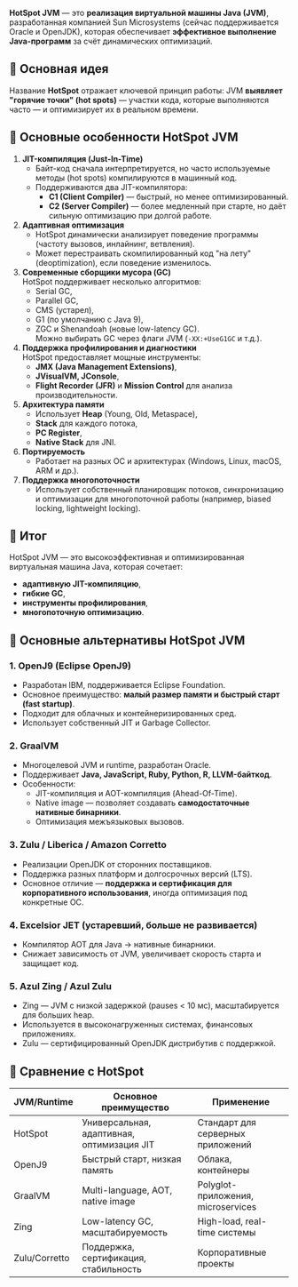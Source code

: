 **HotSpot JVM** — это **реализация виртуальной машины Java (JVM)**, разработанная компанией Sun Microsystems (сейчас поддерживается Oracle и OpenJDK), которая обеспечивает **эффективное выполнение Java-программ** за счёт динамических оптимизаций.
## 🔹 Основная идея
Название **HotSpot** отражает ключевой принцип работы: JVM **выявляет "горячие точки" (hot spots)** — участки кода, которые выполняются часто — и оптимизирует их в реальном времени.
## 🔹 Основные особенности HotSpot JVM
1. **JIT-компиляция (Just-In-Time)**
    - Байт-код сначала интерпретируется, но часто используемые методы (hot spots) компилируются в машинный код.
    - Поддерживаются два JIT-компилятора:
        - **C1 (Client Compiler)** — быстрый, но менее оптимизированный.
        - **C2 (Server Compiler)** — более медленный при старте, но даёт сильную оптимизацию при долгой работе.
2. **Адаптивная оптимизация**
    - HotSpot динамически анализирует поведение программы (частоту вызовов, инлайнинг, ветвления).
    - Может перестраивать скомпилированный код "на лету" (deoptimization), если поведение изменилось.
3. **Современные сборщики мусора (GC)**  
    HotSpot поддерживает несколько алгоритмов:
    - Serial GC,
    - Parallel GC,
    - CMS (устарел),
    - G1 (по умолчанию с Java 9),
    - ZGC и Shenandoah (новые low-latency GC).  
        Можно выбирать GC через флаги JVM (`-XX:+UseG1GC` и т.д.).
4. **Поддержка профилирования и диагностики**  
    HotSpot предоставляет мощные инструменты:
    - **JMX (Java Management Extensions)**,
    - **JVisualVM, JConsole**,
    - **Flight Recorder (JFR)** и **Mission Control** для анализа производительности.
5. **Архитектура памяти**
    - Использует **Heap** (Young, Old, Metaspace),
    - **Stack** для каждого потока,
    - **PC Register**,
    - **Native Stack** для JNI.
6. **Портируемость**
    - Работает на разных ОС и архитектурах (Windows, Linux, macOS, ARM и др.).
7. **Поддержка многопоточности**
    - Использует собственный планировщик потоков, синхронизацию и оптимизации для многопоточной работы (например, biased locking, lightweight locking).
## 🔹 Итог
HotSpot JVM — это высокоэффективная и оптимизированная виртуальная машина Java, которая сочетает:
- **адаптивную JIT-компиляцию**,
- **гибкие GC**,
- **инструменты профилирования**,
- **многопоточную оптимизацию**.
## 🔹 Основные альтернативы HotSpot JVM
### 1. **OpenJ9 (Eclipse OpenJ9)**
- Разработан IBM, поддерживается Eclipse Foundation.
- Основное преимущество: **малый размер памяти и быстрый старт (fast startup)**.
- Подходит для облачных и контейнеризированных сред.
- Использует собственный JIT и Garbage Collector.
### 2. **GraalVM**
- Многоцелевой JVM и runtime, разработан Oracle.
- Поддерживает **Java, JavaScript, Ruby, Python, R, LLVM-байткод**.
- Особенности:
    - JIT-компиляция и AOT-компиляция (Ahead-Of-Time).
    - Native image — позволяет создавать **самодостаточные нативные бинарники**.
    - Оптимизация межъязыковых вызовов.
### 3. **Zulu / Liberica / Amazon Corretto**
- Реализации OpenJDK от сторонних поставщиков.
- Поддержка разных платформ и долгосрочных версий (LTS).
- Основное отличие — **поддержка и сертификация для корпоративного использования**, иногда оптимизация под конкретные ОС.
### 4. **Excelsior JET** (устаревший, больше не развивается)
- Компилятор AOT для Java → нативные бинарники.
- Снижает зависимость от JVM, увеличивает скорость старта и защищает код.
### 5. **Azul Zing / Azul Zulu**
- Zing — JVM с низкой задержкой (pauses < 10 мс), масштабируется для больших heap.
- Используется в высоконагруженных системах, финансовых приложениях.
- Zulu — сертифицированный OpenJDK дистрибутив с поддержкой.
## 🔹 Сравнение с HotSpot

|JVM/Runtime|Основное преимущество|Применение|
|---|---|---|
|HotSpot|Универсальная, адаптивная, оптимизация JIT|Стандарт для серверных приложений|
|OpenJ9|Быстрый старт, низкая память|Облака, контейнеры|
|GraalVM|Multi-language, AOT, native image|Polyglot-приложения, microservices|
|Zing|Low-latency GC, масштабируемость|High-load, real-time системы|
|Zulu/Corretto|Поддержка, сертификация, стабильность|Корпоративные проекты|
